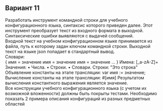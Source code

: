 ## Вариант 11
Разработать инструмент командной строки для учебного конфигурационного языка, синтаксис которого приведен далее. Этот инструмент преобразует текст из
входного формата в выходной. Синтаксические ошибки выявляются с выдачей сообщений.  
Входной текст на учебном конфигурационном языке принимается из файла, путь к которому задан ключом командной строки. Выходной текст на языке json попадает в стандартный вывод.  
Словари:  
{
 имя = значение
 имя = значение
 имя = значение
 ...
}
Имена:
[_a-zA-Z]+
Значения:
• Числа.
• Строки.
• Словари.
Строки:
"Это строка"
Объявление константы на этапе трансляции:
var имя := значение;
Вычисление константы на этапе трансляции:
#[имя]
Результатом вычисления константного выражения является значение.  
Все конструкции учебного конфигурационного языка (с учетом их возможной вложенности) должны быть покрыты тестами. Необходимо показать 2 примера описания конфигураций из разных предметных областей


